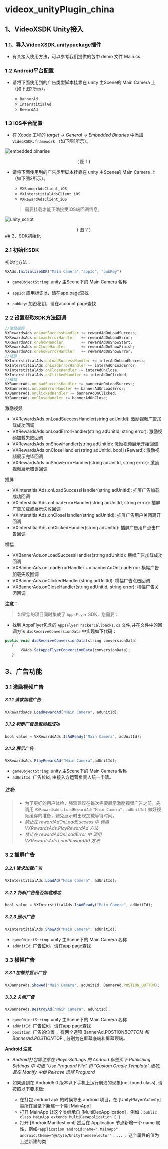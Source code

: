 # videox_unityPlugin_china


## 1、VideoXSDK Unity接入

### 1.1、导入VideoXSDK.unitypackage插件

- 有关接入使用方法，可以参考我们提供的包中 demo 文件 Main.cs

### 1.2 Android平台配置

- 请将下面使用到的广告类型脚本挂靠在 unity 主Scene的 Main Camera 上（如下图2所示）。
  
  - `BannerAd`
  - `InterstitialAd`
  - `RewardAd`

### 1.3 iOS平台配置

- 在 Xcode 工程的 *target* -> *General* -> *Embedded Binaries* 中添加 `VideoXSDK.framework` （如下图1所示）。

![embedded binarise](https://github.com/VideoX-RewardVideoAds/videoxdemo_iOS/blob/master/images/embedded_binarise.jpg)<center>( 图 1 )</center>

- 请将下面使用到的广告类型脚本挂靠在 unity 主Scene的 Main Camera 上（如下图2所示）。
  - `VXBannerAdsClient_iOS`
  - `VXInterstitialAdsClient_iOS` 
  - `VXRewardAdsClient_iOS`
  
  >需要挂载才能正确接受iOS端回调信息。

  
![unity_script](https://github.com/VideoX-RewardVideoAds/videoxdemo_iOS/blob/master/images/unity_script.jpg)
 <center>( 图 2 )</center>
## 2、SDK初始化

### 2.1 初始化SDK

初始化方法：

```javascript
VXAds.InitializeSDK("Main Camera","appId", "pubKey")
```

- `gameObjectString`: unity 主Scene下的 Main Camera 名称

- `appId`: 应用标识id，请在app page查找

- `pubKey`: 加密秘钥，请在account page查找


### 2.2 设置获取SDK方法回调

```javascript
//激励视频
VXRewardsAds.onLoadSuccessHandler += rewardAdOnLoadSuccess;
VXRewardsAds.onLoadErrorHandler   += rewardAdOnLoadError;
VXRewardsAds.onShowHandler        += rewardAdOnShowStart;
VXRewardsAds.onCloseHandler       += rewardAdOnShowFinish;
VXRewardsAds.onShowErrorHandler   += rewardAdOnShowError;
//插屏
VXInterstitialAds.onLoadSuccessHandler += interAdOnLoadSuccess;
VXInterstitialAds.onLoadErrorHandler += interAdOnLoadError;
VXInterstitialAds.onCloseHandler += interAdOnClose;
VXInterstitialAds.onClickedHandler += interAdOnClicked;
//横幅
VXBannerAds.onLoadSuccessHandler += bannerAdOnLoadSuccess;
VXBannerAds.onLoadErrorHandler += bannerAdOnLoadError;
VXBannerAds.onClickedHandler += bannerAdOnClicked;
VXBannerAds.onCloseHandler += bannerAdOnClose;
```

激励视频

- VXRewardsAds.onLoadSuccessHandler(string adUnitId): 激励视频广告加载成功回调
- VXRewardsAds.onLoadErrorHandler(string adUnitId, string error): 激励视频加载失败回调
- VXRewardsAds.onShowHandler(string adUnitId): 激励视频展示开始回调
- VXRewardsAds.onCloseHandler(string adUnitId, bool isReward): 激励视频展示完毕回调
- VXRewardsAds.onShowErrorHandler(string adUnitId, string error): 激励视频展示错误回调

插屏

- VXInterstitialAds.onLoadSuccessHandler(string adUnitId): 插屏广告加载成功回调
- VXInterstitialAds.onLoadErrorHandler(string adUnitId, string error): 插屏广告加载或展示失败回调
- VXInterstitialAds.onCloseHandler(string adUnitId): 插屏广告用户关闭离开回调
- VXInterstitialAds.onClickedHandler(string adUnitId): 插屏广告用户点击广告回调

横幅

- VXBannerAds.onLoadSuccessHandler(string adUnitId): 横幅广告加载成功回调
- VXBannerAds.onLoadErrorHandler += bannerAdOnLoadError: 横幅广告加载失败回调
- VXBannerAds.onClickedHandler(string adUnitId): 横幅广告点击回调
- VXBannerAds.onCloseHandler(string adUnitId, string error): 横幅广告关闭回调

**注意：**
>如果您的项目同时集成了 `AppsFlyer` SDK，您需要：
>
- 找到 AppsFlyer包含的 `AppsFlyerTrackerCallbacks.cs` 文件,并在文件中的回调方法 `didReceiveConversionData` 中实现如下代码：
>
 ```javascript
 public void didReceiveConversionData(string conversionData)
    {
        VXAds.SetAppsFlyerConversionData(conversionData);
    }
 ```


## 3、广告功能

### 3.1 激励视频广告

##### 3.1.1 请求加载广告

```javascript
VXRewardsAds.LoadRewardAd("Main Camera", adUnitId);
```

##### 3.1.2 判断广告是否加载成功

```javascript
bool value = VXRewardsAds.IsAdReady("Main Camera", adUnitId);
```

##### 3.1.3 展示广告

```javascript
VXRewardsAds.PlayRewardAd("Main Camera",adUnitId);
```

- `gameObjectString`: unity 主Scene下的 Main Camera 名称
- `adUnitId`: 广告位id, 由接入方运营负责人统一申请。


##### 注意:

> - 为了更好的用户体检，强烈建议在每次需要展示激励视频广告之前，先调用 `VXRewardsAds.LoadRewardAd("Main Camera", adUnitId)` 做好视频缓存的准备，避免展示时出现加载等待时间。
> - *禁止在 rewardAdOnLoadSuccess 中 调用 VXRewardsAds.PlayRewardAd 方法*
> - *禁止在 rewardAdOnLoadError 中 调用 VXRewardsAds.LoadRewardAd 方法*

### 3.2 插屏广告

##### 3.2.1 请求加载广告

```javascript
VXInterstitialAds.LoadAd("Main Camera", adUnitId);
```

##### 3.2.2 判断广告是否加载成功

```javascript
bool value = VXInterstitialAds.IsAdReady("Main Camera", adUnitId);
```

##### 3.2.3 展示广告

```javascript
VXInterstitialAds.ShowAd("Main Camera", adUnitId);
```

- `gameObjectString`: unity 主Scene下的 Main Camera 名称
- `adUnitId`: 广告位id，请在app page查找

### 3.3 横幅广告

##### 3.3.1 加载并显示广告

```javascript
VXBannerAds.ShowAd("Main Camera", adUnitId, BannerAd.POSTION_BOTTOM);
```

##### 3.3.2 关闭广告

```javascript
VXBannerAds.DestroyAd("Main Camera", adUnitId);
```


- `gameObjectString`: unity 主Scene下的 Main Camera 名称
- `adUnitId`: 广告位id，请在app page查找
- `position`: 广告的位置 ，有两个选项 BannerAd.POSTION*BOTTOM 和 BannerAd.POSTION*TOP , 分别为在屏幕底端和屏幕顶端。


**Android 注意**

- *Android打包需注意在 PlayerSettings 的 Android 标签页下 Publishing Settings 中 勾选 "Use Proguard File" 和 "Custom Gradle Template" 选项, 且在 Manify 中给 Release 选择 Proguard*

- 如果遇到在 Android5.0 版本以下手机上运行崩溃的现象(not found class), 请按照以下要求做:
  - 在打包 android apk 的时候导出 android 项目，在 [UnityPlayerActivity] 类所在目录下新建一个类 [MainApp]
  - 打开 MainApp 让这个类继承自 [MultiDexApplication]，例如：`public class MainApp extends MultiDexApplication { }`
  - 打开 [AndroidManifest.xml] 然后在 Application 节点新增一个 name 属性，例如`<application android:name=".MainApp" android:theme="@style/UnityThemeSelector" ....` ，这个属性的值为上述新建的类


